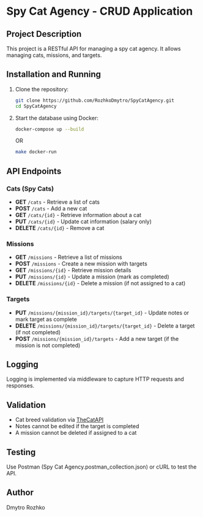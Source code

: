 # Spy Cat Agency - CRUD Application

## Project Description
This project is a RESTful API for managing a spy cat agency. It allows managing cats, missions, and targets.

## Installation and Running

1. Clone the repository:
   ```sh
   git clone https://github.com/RozhkoDmytro/SpyCatAgency.git
   cd SpyCatAgency
   ```

2. Start the database using Docker:
   ```sh
   docker-compose up --build
   ```
   
   OR

   ```sh
   make docker-run
   ``` 

## API Endpoints

### Cats (Spy Cats)
- **GET** `/cats` - Retrieve a list of cats
- **POST** `/cats` - Add a new cat
- **GET** `/cats/{id}` - Retrieve information about a cat
- **PUT** `/cats/{id}` - Update cat information (salary only)
- **DELETE** `/cats/{id}` - Remove a cat

### Missions
- **GET** `/missions` - Retrieve a list of missions
- **POST** `/missions` - Create a new mission with targets
- **GET** `/missions/{id}` - Retrieve mission details
- **PUT** `/missions/{id}` - Update a mission (mark as completed)
- **DELETE** `/missions/{id}` - Delete a mission (if not assigned to a cat)

### Targets
- **PUT** `/missions/{mission_id}/targets/{target_id}` - Update notes or mark target as complete
- **DELETE** `/missions/{mission_id}/targets/{target_id}` - Delete a target (if not completed)
- **POST** `/missions/{mission_id}/targets` - Add a new target (if the mission is not completed)

## Logging
Logging is implemented via middleware to capture HTTP requests and responses.

## Validation
- Cat breed validation via [TheCatAPI](https://api.thecatapi.com/v1/breeds)
- Notes cannot be edited if the target is completed
- A mission cannot be deleted if assigned to a cat

## Testing
Use Postman (Spy Cat Agency.postman_collection.json) or cURL to test the API.

## Author
Dmytro Rozhko

